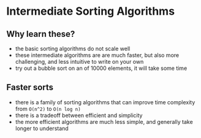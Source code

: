 # Intermediate Sorting Algorithms
## Why learn these?
- the basic sorting algorithms do not scale well
- these intermediate algorithms are are much faster, but also more challenging, and less intuitive to write on your own
- try out a bubble sort on an  of 10000 elements, it will take some time

## Faster sorts
- there is a family of sorting algorithms that can improve time complexity from `O(n^2)` to `O(n log n)`
- there is a tradeoff between efficient and simplicity
- the more efficient algorithms are much less simple, and generally take longer to understand